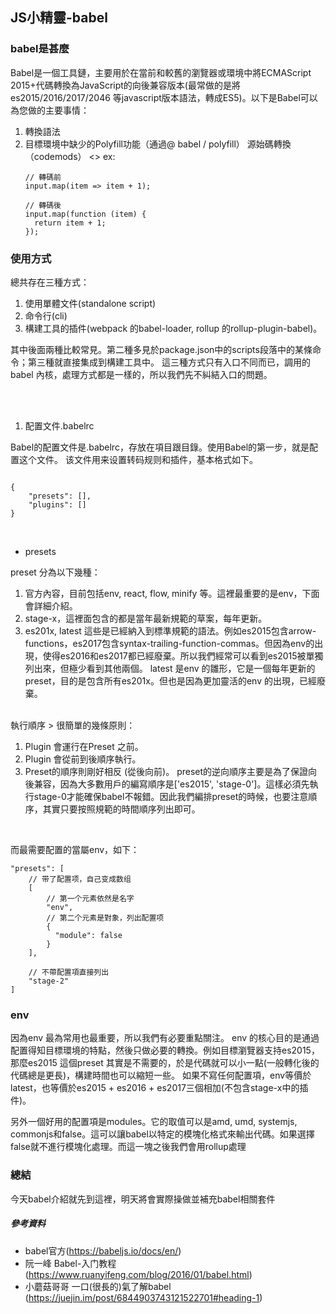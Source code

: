 ## JS小精靈-babel

### babel是甚麼
Babel是一個工具鏈，主要用於在當前和較舊的瀏覽器或環境中將ECMAScript 2015+代碼轉換為JavaScript的向後兼容版本(最常做的是將es2015/2016/2017/2046 等javascript版本語法，轉成ES5)。以下是Babel可以為您做的主要事情：
1. 轉換語法
2. 目標環境中缺少的Polyfill功能（通過@ babel / polyfill）
    源始碼轉換（codemods）
    <>
    ex:
    ```
    // 轉碼前
    input.map(item => item + 1);

    // 轉碼後
    input.map(function (item) {
      return item + 1;
    });
    ```
    
### 使用方式
總共存在三種方式：

1. 使用單體文件(standalone script)
2. 命令行(cli)
3. 構建工具的插件(webpack 的babel-loader, rollup 的rollup-plugin-babel)。

其中後面兩種比較常見。第二種多見於package.json中的scripts段落中的某條命令；第三種就直接集成到構建工具中。
這三種方式只有入口不同而已，調用的babel 內核，處理方式都是一樣的，所以我們先不糾結入口的問題。

</br>
</br>

1. 配置文件.babelrc

Babel的配置文件是.babelrc，存放在項目跟目錄。使用Babel的第一步，就是配置这个文件。
该文件用来设置转码规则和插件，基本格式如下。

```

{
    "presets": [],
    "plugins": []
}

```
</br>

- presets

preset 分為以下幾種：

1. 官方內容，目前包括env, react, flow, minify 等。這裡最重要的是env，下面會詳細介紹。
2. stage-x，這裡面包含的都是當年最新規範的草案，每年更新。
3. es201x, latest
   這些是已經納入到標準規範的語法。例如es2015包含arrow-functions，es2017包含syntax-trailing-function-commas。但因為env的出現，使得es2016和es2017都已經廢棄。所以我們經常可以看到es2015被單獨列出來，但極少看到其他兩個。
   latest 是env 的雛形，它是一個每年更新的preset，目的是包含所有es201x。但也是因為更加靈活的env 的出現，已經廢棄。
</br>
執行順序
> 很簡單的幾條原則：

1. Plugin 會運行在Preset 之前。
2. Plugin 會從前到後順序執行。
3. Preset的順序則剛好相反 (從後向前)。
preset的逆向順序主要是為了保證向後兼容，因為大多數用戶的編寫順序是['es2015', 'stage-0']。這樣必須先執行stage-0才能確保babel不報錯。因此我們編排preset的時候，也要注意順序，其實只要按照規範的時間順序列出即可。

</br>

而最需要配置的當屬env，如下：

```
"presets": [
    // 带了配置项，自己变成数组
    [
        // 第一个元素依然是名字
        "env",
        // 第二个元素是對象，列出配置项
        {
          "module": false
        }
    ],

    // 不帶配置項直接列出
    "stage-2"
]

```

### env
因為env 最為常用也最重要，所以我們有必要重點關注。
env 的核心目的是通過配置得知目標環境的特點，然後只做必要的轉換。例如目標瀏覽器支持es2015，那麼es2015 這個preset 其實是不需要的，於是代碼就可以小一點(一般轉化後的代碼總是更長)，構建時間也可以縮短一些。
如果不寫任何配置項，env等價於latest，也等價於es2015 + es2016 + es2017三個相加(不包含stage-x中的插件)。

另外一個好用的配置項是modules。它的取值可以是amd, umd, systemjs, commonjs和false。這可以讓babel以特定的模塊化格式來輸出代碼。如果選擇false就不進行模塊化處理。而這一塊之後我們會用rollup處理

### 總結
今天babel介紹就先到這裡，明天將會實際操做並補充babel相關套件

##### 參考資料
- babel官方(https://babeljs.io/docs/en/)
- 阮一峰 Babel-入门教程(https://www.ruanyifeng.com/blog/2016/01/babel.html)
- 小蘑菇哥哥 一口(很長的)氣了解babel (https://juejin.im/post/6844903743121522701#heading-1)
